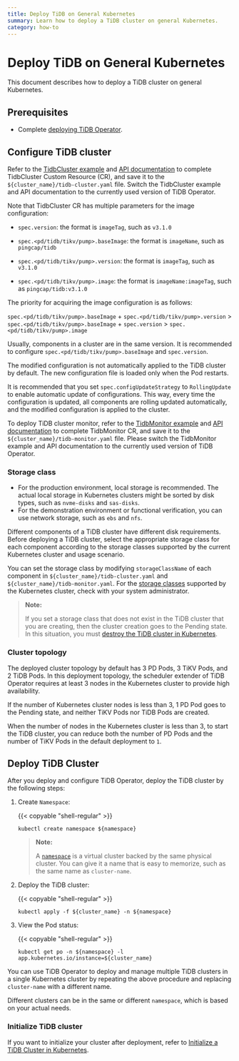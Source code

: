 ```yaml
---
title: Deploy TiDB on General Kubernetes
summary: Learn how to deploy a TiDB cluster on general Kubernetes.
category: how-to
---
```


# Deploy TiDB on General Kubernetes

This document describes how to deploy a TiDB cluster on general Kubernetes.

## Prerequisites

- Complete [deploying TiDB Operator](deploy-tidb-operator.md).

## Configure TiDB cluster

Refer to the [TidbCluster example](https://github.com/pingcap/tidb-operator/blob/master/examples/basic/tidb-cluster.yaml) and [API documentation](api-references.md) to complete TidbCluster Custom Resource (CR), and save it to the `${cluster_name}/tidb-cluster.yaml` file. Switch the TidbCluster example and API documentation to the currently used version of TiDB Operator.

Note that TidbCluster CR has multiple parameters for the image configuration:

- `spec.version`: the format is `imageTag`, such as `v3.1.0`

- `spec.<pd/tidb/tikv/pump>.baseImage`: the format is `imageName`, such as `pingcap/tidb`

- `spec.<pd/tidb/tikv/pump>.version`: the format is `imageTag`, such as `v3.1.0`

- `spec.<pd/tidb/tikv/pump>.image`: the format is `imageName:imageTag`, such as `pingcap/tidb:v3.1.0`

The priority for acquiring the image configuration is as follows:

`spec.<pd/tidb/tikv/pump>.baseImage` + `spec.<pd/tidb/tikv/pump>.version` > `spec.<pd/tidb/tikv/pump>.baseImage` + `spec.version` > `spec.<pd/tidb/tikv/pump>.image`

Usually, components in a cluster are in the same version. It is recommended to configure `spec.<pd/tidb/tikv/pump>.baseImage` and `spec.version`.

The modified configuration is not automatically applied to the TiDB cluster by default. The new configuration file is loaded only when the Pod restarts.

It is recommended that you set `spec.configUpdateStrategy` to `RollingUpdate` to enable automatic update of configurations. This way, every time the configuration is updated, all components are rolling updated automatically, and the modified configuration is applied to the cluster.

To deploy TiDB cluster monitor, refer to the [TidbMonitor example](https://github.com/pingcap/tidb-operator/blob/master/manifests/monitor/tidb-monitor.yaml) and [API documentation](api-references.md) to complete TidbMonitor CR, and save it to the `${cluster_name}/tidb-monitor.yaml` file. Please switch the TidbMonitor example and API documentation to the currently used version of TiDB Operator.

### Storage class

- For the production environment, local storage is recommended. The actual local storage in Kubernetes clusters might be sorted by disk types, such as `nvme-disks` and `sas-disks`.
- For the demonstration environment or functional verification, you can use network storage, such as `ebs` and `nfs`.

Different components of a TiDB cluster have different disk requirements. Before deploying a TiDB cluster, select the appropriate storage class for each component according to the storage classes supported by the current Kubernetes cluster and usage scenario.

You can set the storage class by modifying `storageClassName` of each component in `${cluster_name}/tidb-cluster.yaml` and `${cluster_name}/tidb-monitor.yaml`. For the [storage classes](configure-storage-class.md) supported by the Kubernetes cluster, check with your system administrator.

> **Note:**
>
> If you set a storage class that does not exist in the TiDB cluster that you are creating, then the cluster creation goes to the Pending state. In this situation, you must [destroy the TiDB cluster in Kubernetes](destroy-a-tidb-cluster.md).

### Cluster topology

The deployed cluster topology by default has 3 PD Pods, 3 TiKV Pods, and 2 TiDB Pods. In this deployment topology, the scheduler extender of TiDB Operator requires at least 3 nodes in the Kubernetes cluster to provide high availability.

If the number of Kubernetes cluster nodes is less than 3, 1 PD Pod goes to the Pending state, and neither TiKV Pods nor TiDB Pods are created.

When the number of nodes in the Kubernetes cluster is less than 3, to start the TiDB cluster, you can reduce both the number of PD Pods and the number of TiKV Pods in the default deployment to `1`.

## Deploy TiDB Cluster

After you deploy and configure TiDB Operator, deploy the TiDB cluster by the following steps:

1. Create `Namespace`:

    {{< copyable "shell-regular" >}}

    ``` shell
    kubectl create namespace ${namespace}
    ```

    > **Note:**
    >
    > A [`namespace`](https://kubernetes.io/docs/concepts/overview/working-with-objects/namespaces/) is a virtual cluster backed by the same physical cluster. You can give it a name that is easy to memorize, such as the same name as `cluster-name`.

2. Deploy the TiDB cluster:

    {{< copyable "shell-regular" >}}

    ``` shell
    kubectl apply -f ${cluster_name} -n ${namespace}
    ```

3. View the Pod status:

    {{< copyable "shell-regular" >}}

    ``` shell
    kubectl get po -n ${namespace} -l app.kubernetes.io/instance=${cluster_name}
    ```

You can use TiDB Operator to deploy and manage multiple TiDB clusters in a single Kubernetes cluster by repeating the above procedure and replacing `cluster-name` with a different name.

Different clusters can be in the same or different `namespace`, which is based on your actual needs.

### Initialize TiDB cluster

If you want to initialize your cluster after deployment, refer to [Initialize a TiDB Cluster in Kubernetes](initialize-a-cluster.md).
